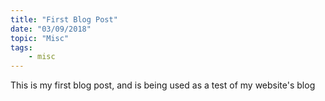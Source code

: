 ```yaml
---
title: "First Blog Post"
date: "03/09/2018"
topic: "Misc"
tags:
    - misc
---
```

This is my first blog post, and is being used as a test of my website's blog